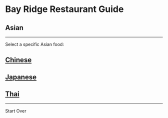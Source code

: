# Bay Ridge Restaurant Guide
## Asian
---
Select a specific Asian food:
## [Chinese](../chinese.md)
## [Japanese](../japenese.md)
## [Thai](../thai.md)
---
Start Over